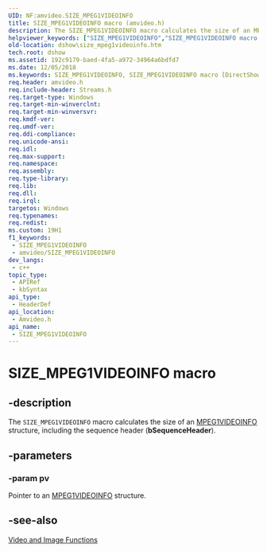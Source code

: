 ```yaml
---
UID: NF:amvideo.SIZE_MPEG1VIDEOINFO
title: SIZE_MPEG1VIDEOINFO macro (amvideo.h)
description: The SIZE_MPEG1VIDEOINFO macro calculates the size of an MPEG1VIDEOINFO structure, including the sequence header (bSequenceHeader).
helpviewer_keywords: ["SIZE_MPEG1VIDEOINFO","SIZE_MPEG1VIDEOINFO macro [DirectShow]","amvideo/SIZE_MPEG1VIDEOINFO","dshow.size_mpeg1videoinfo"]
old-location: dshow\size_mpeg1videoinfo.htm
tech.root: dshow
ms.assetid: 192c9179-baed-4fa5-a972-34964a6bdfd7
ms.date: 12/05/2018
ms.keywords: SIZE_MPEG1VIDEOINFO, SIZE_MPEG1VIDEOINFO macro [DirectShow], amvideo/SIZE_MPEG1VIDEOINFO, dshow.size_mpeg1videoinfo
req.header: amvideo.h
req.include-header: Streams.h
req.target-type: Windows
req.target-min-winverclnt: 
req.target-min-winversvr: 
req.kmdf-ver: 
req.umdf-ver: 
req.ddi-compliance: 
req.unicode-ansi: 
req.idl: 
req.max-support: 
req.namespace: 
req.assembly: 
req.type-library: 
req.lib: 
req.dll: 
req.irql: 
targetos: Windows
req.typenames: 
req.redist: 
ms.custom: 19H1
f1_keywords:
 - SIZE_MPEG1VIDEOINFO
 - amvideo/SIZE_MPEG1VIDEOINFO
dev_langs:
 - c++
topic_type:
 - APIRef
 - kbSyntax
api_type:
 - HeaderDef
api_location:
 - Amvideo.h
api_name:
 - SIZE_MPEG1VIDEOINFO
---
```


# SIZE_MPEG1VIDEOINFO macro


## -description

The <code>SIZE_MPEG1VIDEOINFO</code> macro calculates the size of an <a href="https://docs.microsoft.com/previous-versions/windows/desktop/api/amvideo/ns-amvideo-mpeg1videoinfo">MPEG1VIDEOINFO</a> structure, including the sequence header (<b>bSequenceHeader</b>).

## -parameters

### -param pv

Pointer to an <a href="https://docs.microsoft.com/previous-versions/windows/desktop/api/amvideo/ns-amvideo-mpeg1videoinfo">MPEG1VIDEOINFO</a> structure.

## -see-also

<a href="https://docs.microsoft.com/windows/desktop/DirectShow/video-and-image-functions">Video and Image Functions</a>

